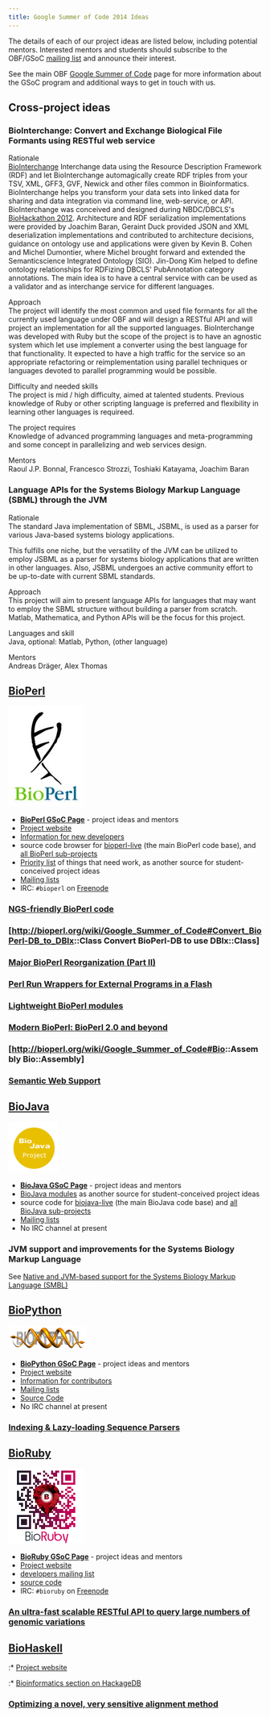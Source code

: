 ```yaml
---
title: Google Summer of Code 2014 Ideas
---
```


The details of each of our project ideas are listed below, including
potential mentors. Interested mentors and students should subscribe to
the OBF/GSoC [mailing
list](http://lists.open-bio.org/mailman/listinfo/gsoc) and announce
their interest.

See the main OBF [Google Summer of
Code](Google_Summer_of_Code "wikilink") page for more information about
the GSoC program and additional ways to get in touch with us.

Cross-project ideas
-------------------

### BioInterchange: Convert and Exchange Biological File Formants using RESTful web service

Rationale  
[BioInterchange](http://www.biointerchange.org/index.html) Interchange
data using the Resource Description Framework (RDF) and let
BioInterchange automagically create RDF triples from your TSV, XML,
GFF3, GVF, Newick and other files common in Bioinformatics.
BioInterchange helps you transform your data sets into linked data for
sharing and data integration via command line, web-service, or API.
BioInterchange was conceived and designed during NBDC/DBCLS's
[BioHackathon 2012](http://2012.biohackathon.org/). Architecture and RDF
serialization implementations were provided by Joachim Baran, Geraint
Duck provided JSON and XML deserialization implementations and
contributed to architecture decisions, guidance on ontology use and
applications were given by Kevin B. Cohen and Michel Dumontier, where
Michel brought forward and extended the Semanticscience Integrated
Ontology (SIO). Jin-Dong Kim helped to define ontology relationships for
RDFizing DBCLS' PubAnnotation category annotations. The main idea is to
have a central service with can be used as a validator and as
interchange service for different languages.

<!-- -->

Approach  
The project will identify the most common and used file formants for all
the currently used language under OBF and will design a RESTful API and
will project an implementation for all the supported languages.
BioInterchange was developed with Ruby but the scope of the project is
to have an agnostic system which let use implement a converter using the
best language for that functionality. It expected to have a high traffic
for the service so an appropriate refactoring or reimplementation using
parallel techniques or languages devoted to parallel programming would
be possible.

<!-- -->

Difficulty and needed skills  
The project is mid / high difficulty, aimed at talented students.
Previous knowledge of Ruby or other scripting language is preferred and
flexibility in learning other languages is requireed.

The project requires  
Knowledge of advanced programming languages and meta-programming and
some concept in parallelizing and web services design.

<!-- -->

Mentors  
Raoul J.P. Bonnal, Francesco Strozzi, Toshiaki Katayama, Joachim Baran

### Language APIs for the Systems Biology Markup Language (SBML) through the JVM

Rationale  
The standard Java implementation of SBML, JSBML, is used as a parser for
various Java-based systems biology applications.

This fulfills one niche, but the versatility of the JVM can be utilized
to employ JSBML as a parser for systems biology applications that are
written in other languages. Also, JSBML undergoes an active community
effort to be up-to-date with current SBML standards.

Approach  
This project will aim to present language APIs for languages that may
want to employ the SBML structure without building a parser
from scratch. Matlab, Mathematica, and Python APIs will be the focus for
this project.

<!-- -->

Languages and skill  
Java, optional: Matlab, Python, (other language)

<!-- -->

Mentors  
Andreas Dräger, Alex Thomas

[BioPerl](http://bioperl.org/wiki/Google_Summer_of_Code)
--------------------------------------------------------

![](BioPerl_logo_tiny.jpg "BioPerl_logo_tiny.jpg")

-   **[ BioPerl GSoC Page](bp:Google_Summer_of_Code "wikilink")** -
    project ideas and mentors
-   [Project website](bp:Main_Page "wikilink")
-   [Information for new developers](bp:Becoming_a_developer "wikilink")
-   source code browser for
    [bioperl-live](http://code.open-bio.org/svnweb/index.cgi/bioperl/browse/bioperl-live/trunk)
    (the main BioPerl code base), and [all BioPerl
    sub-projects](http://code.open-bio.org/svnweb/index.cgi/bioperl/)
-   [Priority list](bp:Project_priority_list "wikilink") of things that
    need work, as another source for student-conceived project ideas
-   [Mailing lists](bp:Mailing_lists "wikilink")
-   IRC: `#bioperl` on [Freenode](http://freenode.net)

### [NGS-friendly BioPerl code](http://bioperl.org/wiki/Google_Summer_of_Code#NGS-friendly_BioPerl_code)

### \[<http://bioperl.org/wiki/Google_Summer_of_Code#Convert_BioPerl-DB_to_DBIx>::Class Convert BioPerl-DB to use DBIx::Class\]

### [Major BioPerl Reorganization (Part II)](http://bioperl.org/wiki/Google_Summer_of_Code#Major_BioPerl_Reorganization.2C_part_2)

### [Perl Run Wrappers for External Programs in a Flash](http://bioperl.org/wiki/Google_Summer_of_Code#Perl_Run_Wrappers_for_External_Programs_in_a_Flash)

### [Lightweight BioPerl modules](http://bioperl.org/wiki/Google_Summer_of_Code#Lightweight.2FLazy_BioPerl_Classes)

### [Modern BioPerl: BioPerl 2.0 and beyond](http://bioperl.org/wiki/Google_Summer_of_Code#BioPerl_2.0_.28and_beyond.29)

### \[<http://bioperl.org/wiki/Google_Summer_of_Code#Bio>::Assembly Bio::Assembly\]

### [Semantic Web Support](http://bioperl.org/wiki/Google_Summer_of_Code#Semantic_Web_Support)

[BioJava](http://biojava.org/wiki/Google_Summer_of_Code)
--------------------------------------------------------

![](Biojava_logo_tiny.jpg "Biojava_logo_tiny.jpg")

-   **[BioJava GSoC
    Page](http://biojava.org/wiki/Google_Summer_of_Code)** - project
    ideas and mentors
-   [BioJava modules](http://biojava.org/wiki/BioJava:Modules) as
    another source for student-conceived project ideas
-   source code for
    [biojava-live](http://code.open-bio.org/svnweb/index.cgi/biojava/browse/biojava-live/trunk)
    (the main BioJava code base) and [all BioJava
    sub-projects](http://code.open-bio.org/svnweb/index.cgi/biojava/)
-   [Mailing lists](http://biojava.org/wiki/BioJava:MailingLists)
-   No IRC channel at present

### JVM support and improvements for the Systems Biology Markup Language

See [Native and JVM-based support for the Systems Biology Markup
Language (SMBL)](http://sbml.org/GSoC2014)

[BioPython](biopython:Google_Summer_of_Code "wikilink")
-------------------------------------------------------

![](Biopython_logo_tiny.png "Biopython_logo_tiny.png")

-   **[ BioPython GSoC
    Page](biopython:Google_Summer_of_Code "wikilink")** - project ideas
    and mentors
-   [Project website](biopython:Main_Page "wikilink")
-   [Information for contributors](biopython:Contributing "wikilink")
-   [Mailing lists](biopython:Mailing_lists "wikilink")
-   [ Source Code](biopython:SourceCode "wikilink")
-   No IRC channel at present

### [Indexing & Lazy-loading Sequence Parsers](http://biopython.org/wiki/Google_Summer_of_Code#Indexing_.26_Lazy-loading_Sequence_Parsers)

[BioRuby](http://bioruby.open-bio.org/wiki/Google_Summer_of_Code)
-----------------------------------------------------------------

![](BioRuby_logo_tiny.png "BioRuby_logo_tiny.png")

-   **[BioRuby GSoC
    Page](http://bioruby.open-bio.org/wiki/Google_Summer_of_Code)** -
    project ideas and mentors
-   [Project website](http://bioruby.org)
-   [developers mailing
    list](http://lists.open-bio.org/mailman/listinfo/bioruby)
-   [source code](http://github.com/bioruby/bioruby/tree/master)
-   IRC: `#bioruby` on [Freenode](http://freenode.net)

### [An ultra-fast scalable RESTful API to query large numbers of genomic variations](http://bioruby.open-bio.org/wiki/Google_Summer_of_Code#An_ultra-fast_scalable_RESTful_API_to_query_large_numbers_of_genomic_variations)

[BioHaskell](http://biohaskell.org/Google_Summer_of_Code)
---------------------------------------------------------

:\* [Project website](http://biohaskell.org/)

:\* [Bioinformatics section on
HackageDB](http://hackage.haskell.org/packages/#cat:Bioinformatics)

### [Optimizing a novel, very sensitive alignment method](http://biohaskell.org/Google_Summer_of_Code#Optimizing_transalign)
